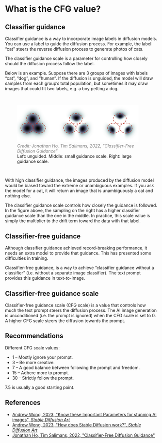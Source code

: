 # What is the CFG value?

## Classifier guidance

Classifier guidance is a way to incorporate image labels in diffusion models. You can use a label to guide the diffusion process. For example, the label “cat” steers the reverse diffusion process to generate photos of cats.

The classifier guidance scale is a parameter for controlling how closely should the diffusion process follow the label.

Below is an example. Suppose there are 3 groups of images with labels “cat”, “dog”, and “human”. If the diffusion is unguided, the model will draw samples from each group’s total population, but sometimes it may draw images that could fit two labels, e.g. a boy petting a dog.

<br>
<figure>
  <img src="../assets/lecture/Jonathan_Ho_Tim_Salimans_CFG.png" width="400px">
  <figcaption style="color:grey; font-style: italic;">Credit: Jonathan Ho, Tim Salimans, 2022, "Classifier-Free Diffusion Guidance"</figcaption>
  <figcaption>Left: unguided. Middle: small guidance scale. Right: large guidance scale.</figcaption>
</figure>
<br>

With high classifier guidance, the images produced by the diffusion model would be biased toward the extreme or unambiguous examples. If you ask the model for a cat, it will return an image that is unambiguously a cat and nothing else.

The classifier guidance scale controls how closely the guidance is followed. In the figure above, the sampling on the right has a higher classifier guidance scale than the one in the middle. In practice, this scale value is simply the multiplier to the drift term toward the data with that label.

## Classifier-free guidance

Although classifier guidance achieved record-breaking performance, it needs an extra model to provide that guidance. This has presented some difficulties in training.

Classifier-free guidance, is a way to achieve “classifier guidance without a classifier” (i.e. without a separate image classifier). The text prompt provides this guidance in text-to-image.

## Classifier-free guidance scale

Classifier-free guidance scale (CFG scale) is a value that controls how much the text prompt steers the diffusion process. The AI image generation is unconditioned (i.e. the prompt is ignored) when the CFG scale is set to 0. A higher CFG scale steers the diffusion towards the prompt.

## Recommendations

Different CFG scale values:
- 1 – Mostly ignore your prompt.
- 3 – Be more creative.
- 7 – A good balance between following the prompt and freedom.
- 15 – Adhere more to prompt.
- 30 – Strictly follow the prompt.

7.5 is usually a good starting point.

## References

- [Andrew Wong, 2023, "Know these Important Parameters for stunning AI images", _Stable Diffusion Art_](https://stable-diffusion-art.com/know-these-important-parameters-for-stunning-ai-images/#CFG_Scale)
- [Andrew Wong, 2023, "How does Stable Diffusion work?", _Stable Diffusion Art_](https://stable-diffusion-art.com/how-stable-diffusion-work/)
- [Jonathan Ho, Tim Salimans, 2022, "Classifier-Free Diffusion Guidance"](https://arxiv.org/abs/2207.12598)
